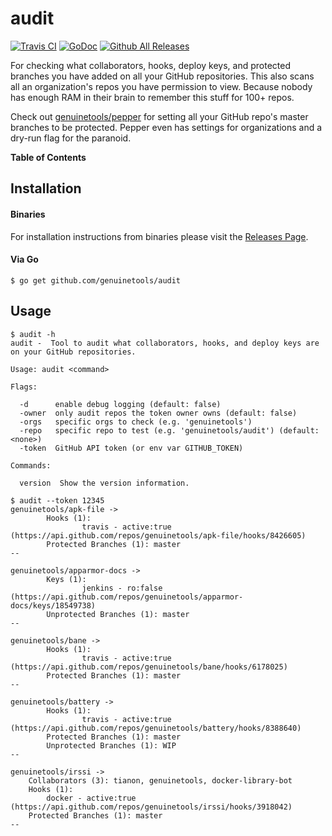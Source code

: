 # audit

[![Travis CI](https://img.shields.io/travis/genuinetools/audit.svg?style=for-the-badge)](https://travis-ci.org/genuinetools/audit)
[![GoDoc](https://img.shields.io/badge/godoc-reference-5272B4.svg?style=for-the-badge)](https://godoc.org/github.com/genuinetools/audit)
[![Github All Releases](https://img.shields.io/github/downloads/genuinetools/audit/total.svg?style=for-the-badge)](https://github.com/genuinetools/audit/releases)

For checking what collaborators, hooks, deploy keys, and protected branches
you have added on all your GitHub repositories. This also scans all an
organization's repos you have permission to view.
Because nobody has enough RAM in their brain to remember this stuff for 100+ repos.

Check out [genuinetools/pepper](https://github.com/genuinetools/pepper) for setting all your GitHub repo's master branches
to be protected. Pepper even has settings for organizations and a dry-run flag for the paranoid.

**Table of Contents**

<!-- toc -->

<!-- tocstop -->

## Installation

#### Binaries

For installation instructions from binaries please visit the [Releases Page](https://github.com/genuinetools/audit/releases).

#### Via Go

```console
$ go get github.com/genuinetools/audit
```

## Usage

```console
$ audit -h
audit -  Tool to audit what collaborators, hooks, and deploy keys are on your GitHub repositories.

Usage: audit <command>

Flags:

  -d      enable debug logging (default: false)
  -owner  only audit repos the token owner owns (default: false)
  -orgs   specific orgs to check (e.g. 'genuinetools')
  -repo   specific repo to test (e.g. 'genuinetools/audit') (default: <none>)
  -token  GitHub API token (or env var GITHUB_TOKEN)

Commands:

  version  Show the version information.
```

```console
$ audit --token 12345
genuinetools/apk-file ->
        Hooks (1):
                travis - active:true (https://api.github.com/repos/genuinetools/apk-file/hooks/8426605)
        Protected Branches (1): master
--

genuinetools/apparmor-docs ->
        Keys (1):
                jenkins - ro:false (https://api.github.com/repos/genuinetools/apparmor-docs/keys/18549738)
        Unprotected Branches (1): master
--

genuinetools/bane ->
        Hooks (1):
                travis - active:true (https://api.github.com/repos/genuinetools/bane/hooks/6178025)
        Protected Branches (1): master
--

genuinetools/battery ->
        Hooks (1):
                travis - active:true (https://api.github.com/repos/genuinetools/battery/hooks/8388640)
        Protected Branches (1): master
        Unprotected Branches (1): WIP
--

genuinetools/irssi ->
	Collaborators (3): tianon, genuinetools, docker-library-bot
	Hooks (1):
		docker - active:true (https://api.github.com/repos/genuinetools/irssi/hooks/3918042)
	Protected Branches (1): master
--
```
